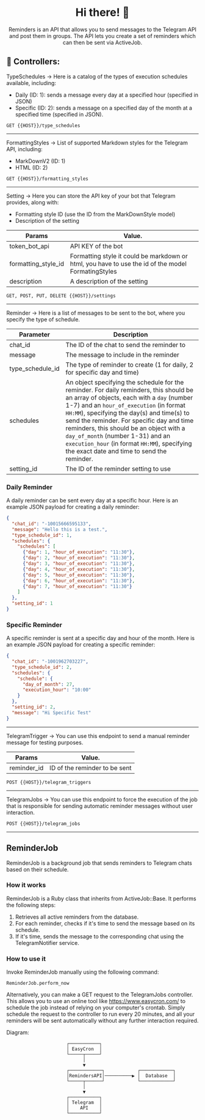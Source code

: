 <div align="center">
  <h1>Hi there! 🤖</h1>
  <p>Reminders is an API that allows you to send messages to the Telegram API and post them in groups. The API lets you create a set of reminders which can then be sent via ActiveJob.</p>
</div>

## 🚀 Controllers:

TypeSchedules -> Here is a catalog of the types of execution schedules available, including:
- Daily (ID: 1): sends a message every day at a specified hour (specified in JSON)
- Specific (ID: 2): sends a message on a specified day of the month at a specified time (specified in JSON).
```
GET {{HOST}}/type_schedules
```
<hr/>

FormattingStyles -> List of supported Markdown styles for the Telegram API, including:
- MarkDownV2 (ID: 1)
- HTML (ID: 2)
```
GET {{HOST}}/formatting_styles
```

<hr/>

Setting -> Here you can store the API key of your bot that Telegram provides, along with:
- Formatting style ID (use the ID from the MarkDownStyle model)
- Description of the setting

| Params        | Value.        |
| ------------- | ------------- |
| token_bot_api  | API KEY of the bot  |
| formatting_style_id  | Formatting style it could be markdown or html, you have to use the id of the model FormatingStyles  |
| description  | A description of the setting  |

```
GET, POST, PUT, DELETE {{HOST}}/settings
```


<hr/>

Reminder -> Here is a list of messages to be sent to the bot, where you specify the type of schedule.

| Parameter | Description |
|-----------|-------------|
| chat_id | The ID of the chat to send the reminder to |
| message | The message to include in the reminder |
| type_schedule_id | The type of reminder to create (1 for daily, 2 for specific day and time) |
| schedules | An object specifying the schedule for the reminder. For daily reminders, this should be an array of objects, each with a `day` (number 1-7) and an `hour_of_execution` (in format `HH:MM`), specifying the day(s) and time(s) to send the reminder. For specific day and time reminders, this should be an object with a `day_of_month` (number 1-31) and an `execution_hour` (in format `HH:MM`), specifying the exact date and time to send the reminder. |
| setting_id | The ID of the reminder setting to use |"


### Daily Reminder

A daily reminder can be sent every day at a specific hour. Here is an example JSON payload for creating a daily reminder:
```json
{
  "chat_id": "-10015666595133",
  "message": "Hello this is a test.",
  "type_schedule_id": 1,
  "schedules": {
    "schedules": [
      {"day": 1, "hour_of_execution": "11:30"},
      {"day": 2, "hour_of_execution": "11:30"},
      {"day": 3, "hour_of_execution": "11:30"},
      {"day": 4, "hour_of_execution": "11:30"},
      {"day": 5, "hour_of_execution": "11:30"},
      {"day": 6, "hour_of_execution": "11:30"},
      {"day": 7, "hour_of_execution": "11:30"}
    ]
  },
  "setting_id": 1
}
```

### Specific Reminder
A specific reminder is sent at a specific day and hour of the month. Here is an example JSON payload for creating a specific reminder:
```json
{
  "chat_id": "-1001962703227",
  "type_schedule_id": 2,
  "schedules": {
    "schedule": {
      "day_of_month": 27,
      "execution_hour": "10:00"
    }
  },
  "setting_id": 2,
  "message": "Hi Specific Test"
}
```
<hr/>

TelegramTrigger -> You can use this endpoint to send a manual reminder message for testing purposes.


| Params        | Value.        |
| ------------- | ------------- |
| reminder_id  |  ID of the reminder to be sent |

```
POST {{HOST}}/telegram_triggers
```

<hr/>


TelegramJobs -> You can use this endpoint to force the execution of the job that is responsible for sending automatic reminder messages without user interaction.

```
POST {{HOST}}/telegram_jobs
```

<hr/>

## ReminderJob

ReminderJob is a background job that sends reminders to Telegram chats based on their schedule.

### How it works

ReminderJob is a Ruby class that inherits from ActiveJob::Base. It performs the following steps:

1. Retrieves all active reminders from the database.
2. For each reminder, checks if it's time to send the message based on its schedule.
3. If it's time, sends the message to the corresponding chat using the TelegramNotifier service.

### How to use it

Invoke ReminderJob manually using the following command:
```rails
ReminderJob.perform_now
```

Alternatively, you can make a GET request to the TelegramJobs controller. This allows you to use an online tool like https://www.easycron.com/ to schedule the job instead of relying on your computer's crontab. Simply schedule the request to the controller to run every 20 minutes, and all your reminders will be sent automatically without any further interaction required.


Diagram:

                          ┌───────────┐
                          │ EasyCron  │
                          └─────┬─────┘
                                │
                                ▼
                          ┌────────────┐            ┌────────────┐
                          │RemindersAPI│──────────▶ │  Database  │    
                          └─────┬──────┘            └────────────┘
                                │                   
                                ▼
                          ┌───────────┐
                          │ Telegram  │
                          │    API    │
                          └───────────┘

